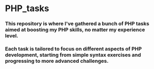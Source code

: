 # PHP_tasks

### This repository is where I've gathered a bunch of PHP tasks aimed at boosting my PHP skills, no matter my experience level. 
### Each task is tailored to focus on different aspects of PHP development, starting from simple syntax exercises and progressing to more advanced challenges.